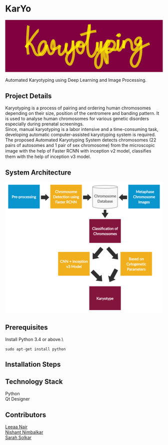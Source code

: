 # KarYo

![Karyotyping](/images/logo.png?raw=true)

Automated Karyotyping using Deep Learning and Image Processing.

## Project Details
Karyotyping is a process of pairing and ordering human chromosomes depending on their size, position of the centromere and banding pattern.
It is used to analyse human chromosomes for various genetic disorders especially during prenatal screenings.\
Since, manual karyotyping is a labor intensive and a time-consuming task, developing automatic computer-assisted karyotyping system is required. The proposed Automated Karyotyping System  detects chromosomes (22 pairs of autosomes and 1 pair of sex chromosome) from the microscopic image with the help of Faster RCNN with inception v2 model, classiﬁes them with the help of inception v3 model. 

## System Architecture
![System Architecture](/images/schematic.png?raw=true)

## Prerequisites
Install Python 3.4 or above.\
```
sudo apt-get install python
```

## Installation Steps

## Technology Stack
Python\
Qt Designer

## Contributors
[Leeaa Nair](https://github.com/leeaanair)\
[Nishant Nimbalkar](https://github.com/Nishant98)\
[Sarah Solkar](https://github.com/SarahSolkar)




